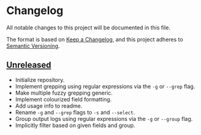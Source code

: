 # Changelog

All notable changes to this project will be documented in this file.

The format is based on [Keep a Changelog](https://keepachangelog.com/en/1.0.0/),
and this project adheres to [Semantic Versioning](https://semver.org/spec/v2.0.0.html).



## [Unreleased]

- Initialize repository.
- Implement grepping using regular expressions via the `-g` or `--grep` flag.
- Make multiple fuzzy grepping generic.
- Implement colourized field formatting.
- Add usage info to readme.
- Rename `-g` and `--grep` flags to `-s` and `--select`.
- Group output logs using regular expressions via the `-g` or `--group` flag.
- Implicitly filter based on given fields and group.



[Unreleased]: https://github.com/giantswarm/gg/tree/master

